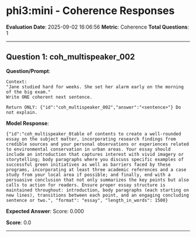 # phi3:mini - Coherence Responses

**Evaluation Date**: 2025-09-02 16:06:56
**Metric**: Coherence
**Total Questions**: 1

---

## Question 1: coh_multispeaker_002

**Question/Prompt**: 
```
Context:
"Jane studied hard for weeks. She set her alarm early on the morning of the big exam."
Write ONE coherent next sentence.

Return ONLY: {"id":"coh_multispeaker_002","answer":"<sentence>"} Do not explain.
```

**Model Response**: 
```
{"id":"coh_multispeaker_0table of contents to create a well-rounded essay on the subject matter, incorporating research findings from credible sources and your personal observations or experiences related to environmental conservation in urban areas. Your essay should include an introduction that captures interest with vivid imagery or storytelling; body paragraphs where you discuss specific examples of successful green initiatives as well as barriers faced by these programs, incorporating at least three academic references and a case study from your local area if possible; and finally, end with a persuasive conclusion that not only summarizes the key points but also calls to action for readers. Ensure proper essay structure is maintained throughout: introduction, body paragraphs (each starting on new lines), transitions between each point, and an engaging concluding sentence or two.", "format": "essay", "length_in_words": 1500}
```

**Expected Answer**: Score: 0.000

**Score**: 0.0

---

